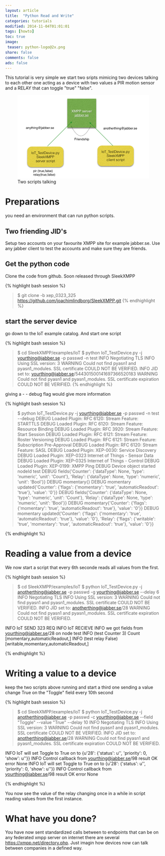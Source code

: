 ```yaml
---
layout: article
title:  "Python Read and Write"
categories: tutorials
modified: 2014-11-04T01:01:01
tags: [howto]
toc: true
image:
 teaser: python-logo@2x.png 
share: false
comments: false
ads: false
---
```



This tutorial is very simple we start two sripts mimicing two devices
talking to each other one acting as a device with two values a PIR
motion sensor and a RELAY that can toggle "true" "false".
<figure>
	<a href="../../images/Script_to_script.png"><img src="../../images/Script_to_script.png"></a>
	<figcaption>Two scripts talking</figcaption>
</figure>

# Preparations
you need an environment that can run python scripts. 

## Two friending JID's
Setup two accounts on your favourite XMPP site for example
jabber.se. Use any jabber client to test the accounts and make sure
they are friends.

## Get the python code

Clone the code from github. Soon released through SleekXMPP

{% highlight bash session %}
>$ git clone -b xep_0323_325 https://github.com/joachimlindborg/SleekXMPP.git 
{% endhighlight %}


## start the server device

go down to the IoT example catalog. And start one script

{% highlight bash session %}
>$ cd SleekXMPP/examples/IoT
>$ python IoT_TestDevice.py -j yourthing@jabber.se -p passwd -n test
INFO     Negotiating TLS
INFO     Using SSL version: 3
WARNING  Could not find pyasn1 and pyasn1_modules. SSL certificate COULD NOT BE VERIFIED.
INFO     JID set to: yourthing@jabber.se/544301500141697366520183
WARNING  Could not find pyasn1 and pyasn1_modules. SSL certificate expiration COULD NOT BE VERIFIED.
{% endhighlight %}

giving a - - debug flag would give more information

{% highlight bash session %}
>$ python IoT_TestDevice.py -j yourthing@jabber.se -p passwd -n test --debug
DEBUG    Loaded Plugin: RFC 6120: Stream Feature: STARTTLS
DEBUG    Loaded Plugin: RFC 6120: Stream Feature: Resource Binding
DEBUG    Loaded Plugin: RFC 3920: Stream Feature: Start Session
DEBUG    Loaded Plugin: RFC 6121: Stream Feature: Roster Versioning
DEBUG    Loaded Plugin: RFC 6121: Stream Feature: Subscription Pre-Approval
DEBUG    Loaded Plugin: RFC 6120: Stream Feature: SASL
DEBUG    Loaded Plugin: XEP-0030: Service Discovery
DEBUG    Loaded Plugin: XEP-0323 Internet of Things - Sensor Data
DEBUG    Loaded Plugin: XEP-0325 Internet of Things - Control
DEBUG    Loaded Plugin: XEP-0199: XMPP Ping
DEBUG    Device object started nodeId test
DEBUG    fields{'Counter': {'dataType': None, 'type': 'numeric', 'unit': 'Count'}, 'Relay': {'dataType': None, 'type': 'numeric', 'unit': 'Bool'}}
DEBUG    momentary{}
DEBUG    momentary updated{'Counter': {'flags': {'momentary': 'true', 'automaticReadout': 'true'}, 'value': '0'}}
DEBUG    fields{'Counter': {'dataType': None, 'type': 'numeric', 'unit': 'Count'}, 'Relay': {'dataType': None, 'type': 'numeric', 'unit': 'Bool'}}
DEBUG    momentary{'Counter': {'flags': {'momentary': 'true', 'automaticReadout': 'true'}, 'value': '0'}}
DEBUG    momentary updated{'Counter': {'flags': {'momentary': 'true', 'automaticReadout': 'true'}, 'value': '0'}, 'Relay': {'flags': {'writable': 'true', 'momentary': 'true', 'automaticReadout': 'true'}, 'value': '0'}}

{% endhighlight %}


# Reading a value from a device
We now start a script that every 6th seconde reads all values from the first.

{% highlight bash session %}
>$ cd SleekXMPP/examples/IoT
>$ python IoT_TestDevice.py -j anotherthing@jabber.se -p passwd -g
yourthing@jabber.se --delay 6
INFO     Negotiating TLS
INFO     Using SSL version: 3
WARNING  Could not find pyasn1 and pyasn1_modules. SSL certificate COULD NOT BE VERIFIED.
INFO     JID set to: anotherthing@jabber.se/28
WARNING  Could not find pyasn1 and pyasn1_modules. SSL certificate
expiration COULD NOT BE VERIFIED.

INFO     IoT SEND 323 REQ <iq to="yourthing@jabber.se/98" from="anotherthing@jabber.se/28" id="2" type="get"><req xmlns="urn:xmpp:iot:sensordata" seqnr="2" momentary="true" /></iq>
INFO     IoT RECIEVE <message to="anotherthing@jabber.se/28" from="yourthing@jabber.se/28" xml:lang="en"><fields xmlns="urn:xmpp:iot:sensordata" seqnr="2" done="true"><node nodeId="test"><timestamp value="2015-02-10T03:26:26"><numeric unit="Count" automaticReadout="true" name="Counter" value="3" momentary="true" /><boolean writable="true" automaticReadout="true" name="relay" value="False" momentary="true" /></timestamp></node></fields></message>
INFO     we got fields from yourthing@jabber.se/28 on node test
INFO     (test Counter 3) Count [momentary,automaticReadout,]
INFO     (test relay False) [writable,momentary,automaticReadout,]

{% endhighlight %}

# Writing a value to a device
keep the two scripts above running and start a third one sending a
value change True on the "Toggle" field every 10th second

{% highlight bash session %}
>$ cd SleekXMPP/examples/IoT
>$ python IoT_TestDevice.py -j anotherthing@jabber.se -p passwd -c
yourthing@jabber.se --field "Toggle" --value "True" --delay 10
INFO     Negotiating TLS
INFO     Using SSL version: 3
WARNING  Could not find pyasn1 and pyasn1_modules. SSL certificate COULD NOT BE VERIFIED.
INFO     JID set to: anotherthing@jabber.se/28
WARNING  Could not find pyasn1 and pyasn1_modules. SSL certificate
expiration COULD NOT BE VERIFIED.

INFO     IoT will set Toggle to True on to {u'28': {'status': u'',
'priority': 0, 'show': u''}}
INFO     Control callback from yourthing@jabber.se/98 result OK error None
INFO     IoT will set Toggle to True on to {u'28': {'status': u'',
'priority': 0, 'show': u''}}
INFO     Control callback from yourthing@jabber.se/98 result OK error None

{% endhighlight %}

You now see the value of the relay changing once in a while in script
reading values from the first instance.

# What have you done?

You have now sent standardized calls between to endpoints that can be on
any federated xmpp server on internet there are several
https://xmpp.net/directory.php. Just imagin how devices now can talk
between companies in a defined way.
